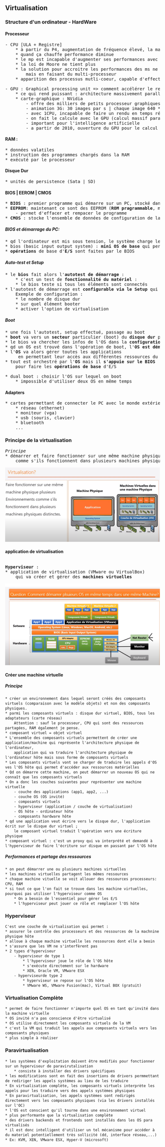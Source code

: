 ## Virtualisation

### Structure d'un ordinateur - HardWare

#### Processeur

<pre>
- CPU [ULA + Registre]
	* à partir du P4, augmentation de fréquence élevé, la matière du microprocesseur chauffe
	* quand ça chauffe performance diminue
	* le mp est incapable d'augmenter ses performances avec cette fréquence
	* la loi de Moore ne tient plus
	* la solution pour accroitre les performances des ms ne viendrait pas d'une augementation de fréquence 
		mais en faisant du multi-processeur
	* apparition des processus mutli-coeur, capable d'effectuer plusieurs instruction en même temps
	
- GPU : Graphical processing unit => comment accélérer le rendu graphique pour les jeux	
	* ce qui rend puissant : architecture massivement parallèle
	* carte-graphique : NVidia
		- offre des milliers de petits processeur graphiques
		- animation 3G: 30 images par s | chaque image 640 *1080, beaucoup de pixels
		- avec 1CPU, incapable de faire un rendu en temps réel
		- on fait le calcule avec le GPU (calcul massif parallèle)
		- important pour l'intelligence artificielle
		- a partir de 2010, ouverture du GPU pour le calcul scientifique (calcul matricielle)
</pre>

#### RAM :
<pre>
* données valatiles
* instruction des programmes chargés dans la RAM
* exécuté par le processeur
</pre>

#### Disque Dur
<pre>
* unités de persistence (Sata | SD)
</pre>

#### BIOS | EEROM | CMOS 
<pre>
* <b>BIOS</b> : premier programme qui démarre sur un PC, stocké dans <b>mémoire morte ROM</b> (une fois stocké, on ne peut plus modifié)
* <b>EEPROM</b>: maintenant ce sont des EEPROM (<b>ROM pragrammable</b>, mais qu'on peut modifier par programme (voie éléctrique |flashé))
	- permet d'effacer et rempacer le programme
* <b>CMOS</b> : stocke l'ensemble de données de configuration de la machine dont l'<i>option de virtualisation</i>
</pre>

##### BIOS et démarrage du PC:
<pre>
* qd l'ordinateur est mis sous tension, le système charge le <b>bios dans la RAM</b> et le CPU l'exécute
* bios (basic input output system) : <b>mini OS de base</b> qui permet de gérer les éléments matériels d'E/S
* <b>opérations</b> de base d'<b>E/S</b> sont faites par le BIOS 
</pre>

##### Auto-test et Setup
<pre>
* le <b>bios</b> fait alors l'<b>autotest de démarrage</b> :
	* c'est un test de <b>fonctionnalité du matériel</b> :
	* le bios teste si tous les éléments sont connectés
* l'autotest de démarrage est <b>configurable via le Setup</b> qui permet d'accèder aux <b>données de configuration</b> de la machine 
	Exemple de configuration :
	* le nombre de disque dur
	* sur quel élément booter
	* activer l'option de virtualisation
</pre>

##### Boot
<pre>
* une fois l'autotest, setup effectué, passage au boot 	
* <b>boot</b> va vers un <b>secteur</b> particulier (boot) du <b>disque dur</b> pour démarrer l'<b>OS</b>
* le bios va chercher les infos de l'OS dans la <b>configuration du Setup</b>
* qd un OS est trouvé dans l'opération de boot, l'<b>OS est démarré</b>
* l'<b>OS</b> va alors gérer toutes les applications 
	 en permettant leur accès aux différentes ressources du PCs
* tout est orchestré par l'<b>OS</b> mais il <b>s'appuie sur le BIOS</b> 
	pour faire les <b>opérations de base</b> d'E/S
	
* dual boot : choisir l'OS sur lequel on boot
	* impossible d'utiliser deux OS en même temps
</pre>

#### Adapters 
<pre>
* cartes permettant de connecter le PC avec le monde extérieur
	* réseau (ethernet)
	* moniteur (vga)
	* usb (souris, clavier)
	* bluetooth
	...
</pre>		
		
### Principe de la virtualisation
<pre>
<i>Principe</i>
* démarrer et faire fonctionner sur une même machine physique plusieurs environnements / OS
	comme s'ils fonctionnent dans plusieurs machines physiques distinctes.
</pre>	
![architecture](1-definition-virtualisation.PNG)
	
#### application de virtualisation
<pre>	
<b>Hyperviseur</b> : 
* application de virtualisation (VMware ou VirtualBox) 
	qui va créer et gérer des <b>machines virtuelles</b>
</pre>
![architecture](0-architecture-virtualiation.PNG)

#### Créer une machine virtuelle

##### Principe
```
* créer un environnement dans lequel seront créés des composants virtuels (comparaison avec le modèle objets) et non des composants physiques.
* parmi les composants virtuels : disque dur virtuel, BIOS, tous les adaptateurs (carte réseau) 
	Attention : sauf le processeur, CPU qui sont des ressources partagées, RAM également je pense.
* composant virtuel = objet virtuel 
* L'ensemble des composants virtuels permettent de créer une application/machine qui représente l'architecture physique de l'ordinateur, 
	application qui va traduire l'architecture physique de l'ordinateur hôte mais sous forme de composants virtuels
* Les composants virtuels vont se charger de traduire les appels d'OS ves l'OS hôte qui permet d'accéder aux ressources matérielles
* Qd on démarre cette machine, on peut démarrer un nouveau OS qui ne connaît que les composants virtuels
* On a donc les couches suivantes pour représenter une machine virtuelle
	- couche des applications (app1, app2, ...)
	- couche OS (OS invité)
	- composants virtuels
	- hyperviseur (application / couche de virtualisation)
	- OS hôte - ordinateur hôte
	- composants hardware hôte
* qd une application veut écrire vers le disque dur, l'application écrit sur le disque dur virtuel ; 
	le composant virtuel traduit l'opération vers une écriture physique
* composant virtuel : c'est un proxy qui va interprété et demandé à l'hyperviseur de faire l'écriture sur disque en passant par l'OS hôte
```

##### Performances et partage des ressources

```
* on peut démarrer une ou plusieurs machines virtuelles
* les machines virtuelles partagent les mêmes ressources
* chaque machine vituelle se voit allouer des ressources processeurs: CPU, RAM
* si tout ce que l'on fait se trouve dans les machine virtuelles, pourquoi pas utiliser l'hyperviseur comme OS
	* On a besoin de l'essentiel pour gérer les E/S
	* l'hyperviseur peut jouer ce rôle et remplacer l'OS hôte
```

### Hyperviseur

```
C'est une couche de virtualisation qui permet :
* assurer le contrôle des processeurs et des ressources de la machnine physique hôte
* alloue à chaque machine virtuelle les ressources dont elle a beoin
* s'assure que les VM ne s'interfèrent pas
* 2 types d'hyperviseur
	- hyperviseur de type 1
		* l'hyperviseur joue le rôle de l'OS hôte
		* s'exécute directement sur le hardware
		* XEN, Oracle VM, VMware ESX
	- hyperviseurde type 2
		* hyperviseur se repose sur l'OS hôte
		* VMware WS, VMware Fusion(mac), Virtual BOX (gratuit)
```

### Virtualisation Complète

```
* permet de faire fonctionner n'importe quel OS en tant qu'invité dans la machine virtuelle
* OS invité n'a pas conscience d'être virtualisé
* OS utilise directement les composants virtuels de la VM
* c'est la VM qui traduit les appels aux composants virtuels vers les composants physiques
* plus simple à réaliser
```

### Paravirtualisation

```
* les systèmes d'exploitation doivent être modifiés pour fonctionner sur un hyperviseur de paravirutalisation 
	* consiste à installer des drivers spécifiques
* les modifications sont en fait des insertions de drivers permmettant de rediriger les appels systèmes au lieu de les traduire
* En virtualisation complète, les composants virtuels interprète les appels pour les traduire vers des appels systèmes physiques
* En paravirtualisation, les appels systèmes sont redirigés directement vers les composants physiques (via les drivers installés sur l'OC)
* l'OS est conscient qu'il tourne dans une environnement virtuel
* plus performante que la virtualisation complète
* des drivers backends et frontends sont installés dans les OS para virtualisés
* il est donc intelligent d'utiliser un tel mécanisme pour accéder à du materiel potentiellement très sollicité (dd, interface réseau,...)
* Ex: KVM, XEN, VMware ESX, Hyper-V (microsoft)

```
